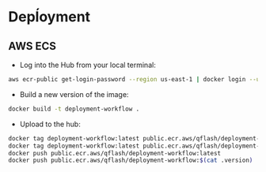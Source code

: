 # Depĺoyment

## AWS ECS

- Log into the Hub from your local terminal:

```bash
aws ecr-public get-login-password --region us-east-1 | docker login --username AWS --password-stdin public.ecr.aws
```

- Build a new version of the image:

```bash
docker build -t deployment-workflow .
```

- Upload to the hub:

```bash
docker tag deployment-workflow:latest public.ecr.aws/qflash/deployment-workflow:latest
docker tag deployment-workflow:latest public.ecr.aws/qflash/deployment-workflow:$(cat .version)
docker push public.ecr.aws/qflash/deployment-workflow:latest
docker push public.ecr.aws/qflash/deployment-workflow:$(cat .version)
```
